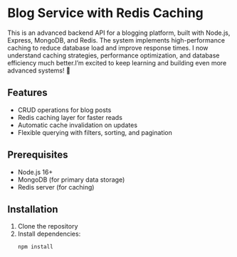 # Blog Service with Redis Caching

This is an advanced backend API for a blogging platform, built with Node.js, Express, MongoDB, and Redis. The system implements high-performance caching to reduce database load and improve response times. I now understand caching strategies, performance optimization, and database efficiency much better.I’m excited to keep learning and building even more advanced systems! 🚀

## Features

- CRUD operations for blog posts
- Redis caching layer for faster reads
- Automatic cache invalidation on updates
- Flexible querying with filters, sorting, and pagination

## Prerequisites

- Node.js 16+
- MongoDB (for primary data storage)
- Redis server (for caching)

## Installation

1. Clone the repository
2. Install dependencies:
   ```bash
   npm install
